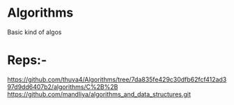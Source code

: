 # Algorithms
 Basic kind of algos
# Reps:-
  https://github.com/thuva4/Algorithms/tree/7da835fe429c30dfb62fcf412ad397d9dd6407b2/algorithms/C%2B%2B
  https://github.com/mandliya/algorithms_and_data_structures.git
